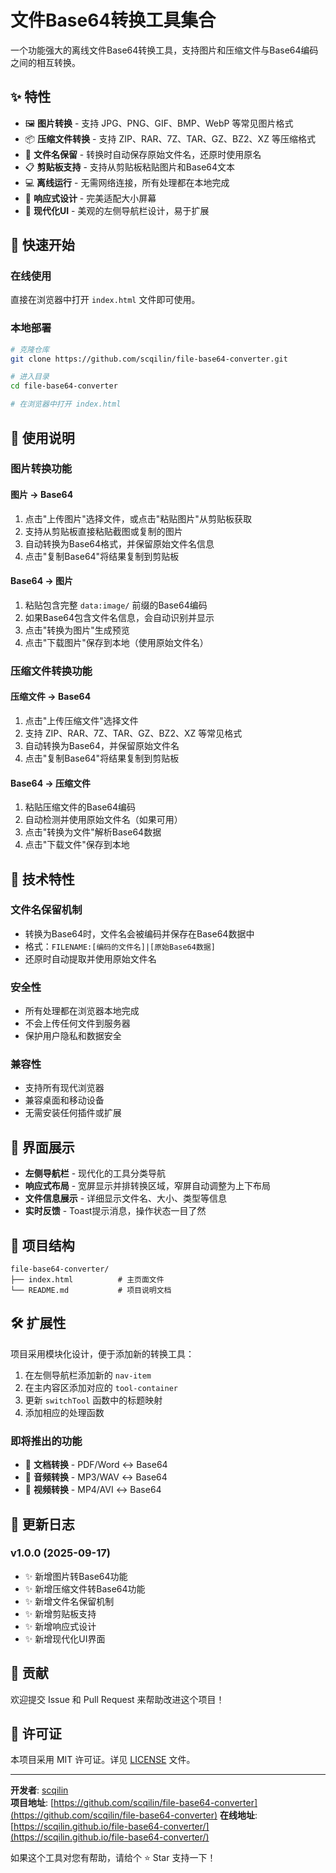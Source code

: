 # 文件Base64转换工具集合

一个功能强大的离线文件Base64转换工具，支持图片和压缩文件与Base64编码之间的相互转换。

## ✨ 特性

- 🖼️ **图片转换** - 支持 JPG、PNG、GIF、BMP、WebP 等常见图片格式
- 📦 **压缩文件转换** - 支持 ZIP、RAR、7Z、TAR、GZ、BZ2、XZ 等压缩格式
- 📄 **文件名保留** - 转换时自动保存原始文件名，还原时使用原名
- 📋 **剪贴板支持** - 支持从剪贴板粘贴图片和Base64文本
- 💻 **离线运行** - 无需网络连接，所有处理都在本地完成
- 📱 **响应式设计** - 完美适配大小屏幕
- 🎨 **现代化UI** - 美观的左侧导航栏设计，易于扩展

## 🚀 快速开始

### 在线使用
直接在浏览器中打开 `index.html` 文件即可使用。

### 本地部署
```bash
# 克隆仓库
git clone https://github.com/scqilin/file-base64-converter.git

# 进入目录
cd file-base64-converter

# 在浏览器中打开 index.html
```

## 📖 使用说明

### 图片转换功能

#### 图片 → Base64
1. 点击"上传图片"选择文件，或点击"粘贴图片"从剪贴板获取
2. 支持从剪贴板直接粘贴截图或复制的图片
3. 自动转换为Base64格式，并保留原始文件名信息
4. 点击"复制Base64"将结果复制到剪贴板

#### Base64 → 图片
1. 粘贴包含完整 `data:image/` 前缀的Base64编码
2. 如果Base64包含文件名信息，会自动识别并显示
3. 点击"转换为图片"生成预览
4. 点击"下载图片"保存到本地（使用原始文件名）

### 压缩文件转换功能

#### 压缩文件 → Base64
1. 点击"上传压缩文件"选择文件
2. 支持 ZIP、RAR、7Z、TAR、GZ、BZ2、XZ 等常见格式
3. 自动转换为Base64，并保留原始文件名
4. 点击"复制Base64"将结果复制到剪贴板

#### Base64 → 压缩文件
1. 粘贴压缩文件的Base64编码
2. 自动检测并使用原始文件名（如果可用）
3. 点击"转换为文件"解析Base64数据
4. 点击"下载文件"保存到本地

## 🔧 技术特性

### 文件名保留机制
- 转换为Base64时，文件名会被编码并保存在Base64数据中
- 格式：`FILENAME:[编码的文件名]|[原始Base64数据]`
- 还原时自动提取并使用原始文件名

### 安全性
- 所有处理都在浏览器本地完成
- 不会上传任何文件到服务器
- 保护用户隐私和数据安全

### 兼容性
- 支持所有现代浏览器
- 兼容桌面和移动设备
- 无需安装任何插件或扩展

## 🎨 界面展示

- **左侧导航栏** - 现代化的工具分类导航
- **响应式布局** - 宽屏显示并排转换区域，窄屏自动调整为上下布局
- **文件信息展示** - 详细显示文件名、大小、类型等信息
- **实时反馈** - Toast提示消息，操作状态一目了然

## 📁 项目结构

```
file-base64-converter/
├── index.html          # 主页面文件
└── README.md           # 项目说明文档
```

## 🛠️ 扩展性

项目采用模块化设计，便于添加新的转换工具：

1. 在左侧导航栏添加新的 `nav-item`
2. 在主内容区添加对应的 `tool-container`
3. 更新 `switchTool` 函数中的标题映射
4. 添加相应的处理函数

### 即将推出的功能
- 📄 **文档转换** - PDF/Word ↔ Base64
- 🎵 **音频转换** - MP3/WAV ↔ Base64
- 🎥 **视频转换** - MP4/AVI ↔ Base64

## 📝 更新日志

### v1.0.0 (2025-09-17)
- ✨ 新增图片转Base64功能
- ✨ 新增压缩文件转Base64功能
- ✨ 新增文件名保留机制
- ✨ 新增剪贴板支持
- ✨ 新增响应式设计
- ✨ 新增现代化UI界面

## 🤝 贡献

欢迎提交 Issue 和 Pull Request 来帮助改进这个项目！

## 📄 许可证

本项目采用 MIT 许可证。详见 [LICENSE](LICENSE) 文件。

---

**开发者**: [scqilin](https://github.com/scqilin)  
**项目地址**: [https://github.com/scqilin/file-base64-converter](https://github.com/scqilin/file-base64-converter)
**在线地址**: [https://scqilin.github.io/file-base64-converter/](https://scqilin.github.io/file-base64-converter/)

如果这个工具对您有帮助，请给个 ⭐ Star 支持一下！